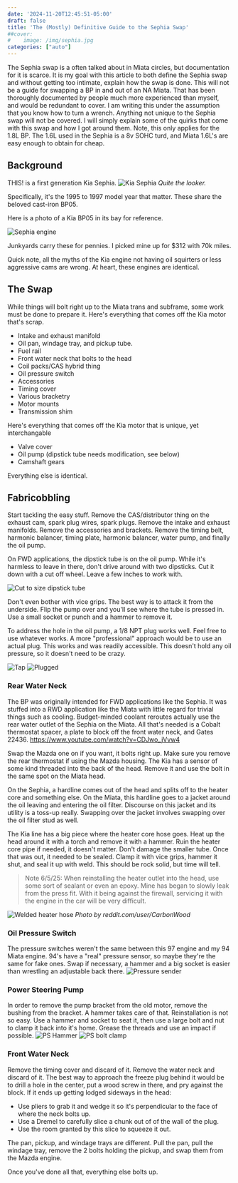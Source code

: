 ```yaml
---
date: '2024-11-20T12:45:51-05:00'
draft: false
title: 'The (Mostly) Definitive Guide to the Sephia Swap'
##cover:
#    image: /img/sephia.jpg
categories: ["auto"]
---
```


The Sephia swap is a often talked about in Miata circles, but documentation for it is scarce. It is my goal with this article to both define the Sephia swap and without getting too intimate, explain how the swap is done. This will not be a guide for swapping a BP in and out of an NA Miata. That has been thoroughly documented by people much more experienced than myself, and would be redundant to cover. I am writing this under the assumption that you know how to turn a wrench. Anything not unique to the Sephia swap will not be covered.
I will simply explain some of the quirks that come with this swap and how I got around them. 
Note, this only applies for the 1.8L BP. The 1.6L used in the Sephia is a 8v SOHC turd, and Miata 1.6L's are easy enough to obtain for cheap.
## Background
THIS! is a first generation Kia Sephia.
![Kia Sephia](/img/sephia.jpg)
*Quite the looker.*


Specifically, it's the 1995 to 1997 model year that matter. These share the beloved cast-iron BP05.

Here is a photo of a Kia BP05 in its bay for reference.  

![Sephia engine](/img/sephia-engine.jpg)

Junkyards carry these for pennies. I picked mine up for $312 with 70k miles.

Quick note, all the myths of the Kia engine not having oil squirters or less aggressive cams are wrong. At heart, these engines are identical. 

## The Swap

While things will bolt right up to the Miata trans and subframe, some work must be done to prepare it. Here's everything that comes off the Kia motor that's scrap.

- Intake and exhaust manifold
- Oil pan, windage tray, and pickup tube. 
- Fuel rail
- Front water neck that bolts to the head
- Coil packs/CAS hybrid thing
- Oil pressure switch
- Accessories
- Timing cover
- Various bracketry
- Motor mounts
- Transmission shim


Here's everything that comes off the Kia motor that is unique, yet interchangable
- Valve cover
- Oil pump (dipstick tube needs modification, see below)
- Camshaft gears

Everything else is identical.

## Fabricobbling 
 
Start tackling the easy stuff. Remove the CAS/distributor thing on the exhaust cam, spark plug wires, spark plugs. Remove the intake and exhaust manifolds. Remove the accessories and brackets. Remove the timing belt, harmonic balancer, timing plate, harmonic balancer, water pump, and finally the oil pump.

On FWD applications, the dipstick tube is on the oil pump. While it's harmless to leave in there, don't drive around with two dipsticks. Cut it down with a cut off wheel. Leave a few inches to work with.

![Cut to size dipstick tube](/img/dipstick-cut.jpg)

Don't even bother with vice grips. The best way is to attack it from the underside. Flip the pump over and you'll see where the tube is pressed in. Use a small socket or punch and a hammer to remove it. 

To address the hole in the oil pump, a 1/8 NPT plug works well. Feel free to use whatever works. A more "professional" approach would be to use an actual plug. This works and was readily accessible. This doesn't hold any oil pressure, so it doesn't need to be crazy.

![Tap](/img/tapped.jpg)
![Plugged](/img/plug.jpg)

### Rear Water Neck

The BP was originally intended for FWD applications like the Sephia. It was stuffed into a RWD application like the Miata with little regard for trivial things such as cooling. Budget-minded coolant reroutes actually use the rear water outlet of the Sephia on the Miata. All that's needed is a Cobalt thermostat spacer, a plate to block off the front water neck, and Gates 22436. https://www.youtube.com/watch?v=CDJwo_jVvw4

Swap the Mazda one on if you want, it bolts right up. Make sure you remove the rear thermostat if using the Mazda housing. The Kia has a sensor of some kind threaded into the back of the head. Remove it and use the bolt in the same spot on the Miata head. 

On the Sephia, a hardline comes out of the head and splits off to the heater core and something else. On the Miata, this hardline goes to a jacket around the oil leaving and entering the oil filter. Discourse on this jacket and its utility is a toss-up really. Swapping over the jacket involves swapping over the oil filter stud as well. 

The Kia line has a big piece where the heater core hose goes. Heat up the head around it with a torch and remove it with a hammer. Ruin the heater core pipe if needed, it doesn't matter. Don't damage the smaller tube. Once that was out, it needed to be sealed. Clamp it with vice grips, hammer it shut, and seal it up with weld. This should be rock solid, but time will tell.

> Note 6/5/25: When reinstalling the heater outlet into the head, use some sort of sealant or even an epoxy. Mine has began to slowly leak from the press fit. With it being against the firewall, servicing it with the engine in the car will be very difficult. 

![Welded heater hose](/img/heater.jpg)
*Photo by reddit.com/user/CarbonWood*

### Oil Pressure Switch

The pressure switches weren't the same between this 97 engine and my 94 Miata engine. 94's have a "real" pressure sensor, so maybe they're the same for fake ones. Swap if necessary, a hammer and a big socket is easier than wrestling an adjustable back there. 
![Pressure sender](/img/sender.jpg)

### Power Steering Pump

In order to remove the pump bracket from the old motor, remove the bushing from the bracket. A hammer takes care of that. Reinstallation is not so easy. Use a hammer and socket to seat it, then use a large bolt and nut to clamp it back into it's home. Grease the threads and use an impact if possible. 
![PS Hammer](/img/ps-hammer.jpg)
![PS bolt clamp](/img/ps-clamp.jpg)

### Front Water Neck

Remove the timing cover and discard of it. Remove the water neck and discard of it. The best way to approach the freeze plug behind it would be to drill a hole in the center, put a wood screw in there, and pry against the block. If it ends up getting lodged sideways in the head: 

- Use pliers to grab it and wedge it so it's perpendicular to the face of where the neck bolts up. 
- Use a Dremel to carefully slice a chunk out of of the wall of the plug.
- Use the room granted by this slice to squeeze it out. 

The pan, pickup, and windage trays are different. Pull the pan, pull the windage tray, remove the 2 bolts holding the pickup, and swap them from the Mazda engine. 

Once you've done all that, everything else bolts up.

